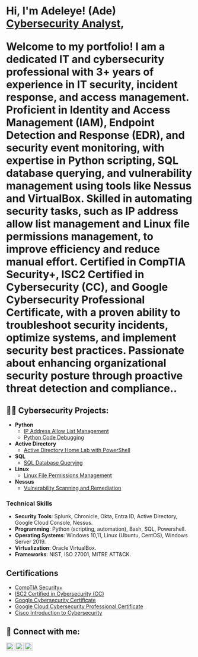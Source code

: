 <h1>Hi, I'm Adeleye! (Ade) <br/><a href="www.linkedin.com/in/adeleyeadekola">Cybersecurity Analyst</a>, 

Welcome to my portfolio! I am a dedicated IT and cybersecurity professional with 3+ years of experience in IT security, incident response, and access management. Proficient in Identity and Access Management (IAM), Endpoint Detection and Response (EDR), and security event monitoring, with expertise in Python scripting, SQL database querying, and vulnerability management using tools like Nessus and VirtualBox. Skilled in automating security tasks, such as IP address allow list management and Linux file permissions management, to improve efficiency and reduce manual effort. Certified in CompTIA Security+, ISC2 Certified in Cybersecurity (CC), and Google Cybersecurity Professional Certificate, with a proven ability to troubleshoot security incidents, optimize systems, and implement security best practices. Passionate about enhancing organizational security posture through proactive threat detection and compliance..

<h2>👨‍💻 Cybersecurity Projects:</h2>

- <b>Python</b>
  - [IP Address Allow List Management](https://github.com/LamesTGM/IP-Address-Allow-List-Management)
  - [Python Code Debugging](https://github.com/LamesTGM/Python-Code-Debugging)
- <b>Active Directory</b>
  - [Active Directory Home Lab with PowerShell](https://github.com/LamesTGM/Active-Directory-Home-Lab-with-PowerShell)
- <b>SQL</b>
  - [SQL Database Querying](https://github.com/LamesTGM/SQL-Database-Querying)
- <b>Linux</b>
  - [Linux File Permissions Management](https://github.com/LamesTGM/Linux-File-Permissions-Managament)
- <b>Nessus</b>
  - [Vulnerability Scanning and Remediation](https://github.com/LamesTGM/Vulnerability-Management)

### Technical Skills
- **Security Tools**: Splunk, Chronicle, Okta, Entra ID, Active Directory, Google Cloud Console, Nessus.
- **Programming**: Python (scripting, automation), Bash, SQL, Powershell.
- **Operating Systems**: Windows 10,11, Linux (Ubuntu, CentOS), Windows Server 2019.
- **Virtualization**: Oracle VirtualBox.
- **Frameworks**: NIST, ISO 27001, MITRE ATT&CK.

<h2>  Certifications</h2>

- [CompTIA Security+](https://www.credly.com/badges/00ecf6a7-591c-4972-8817-62aed171334d/linked_in_profile)
- [ISC2 Certified in Cybersecurity (CC)](https://www.credly.com/badges/39452cf6-715a-48c9-9030-491ba7102378/linked_in_profile)
- [Google Cybersecurity Certificate](https://coursera.org/share/0b5a31b9757e4e994f58b54eddd87c78)
- [Google Cloud Cybersecurity Professional Certificate](https://coursera.org/share/2ee4d06c3a8acf8b4f9538b411433fda)
- [Cisco Introduction to Cybersecurity](https://www.credly.com/badges/385a3e95-979d-4ddc-8a07-ba31e468b129/linked_in_profile)

<h2> 🤳 Connect with me:</h2>

[<img align="left" alt="JoshMadakor | YouTube" width="22px" src="https://cdn.jsdelivr.net/npm/simple-icons@v3/icons/youtube.svg" />][youtube]
[<img align="left" alt="JoshMadakor | LinkedIn" width="22px" src="https://cdn.jsdelivr.net/npm/simple-icons@v3/icons/linkedin.svg" />][linkedin]
[<img align="left" alt="JoshMadakor | Instagram" width="22px" src="https://cdn.jsdelivr.net/npm/simple-icons@v3/icons/instagram.svg" />][instagram]

[youtube]: https://www.youtube.com/@lames_tgm
[instagram]: https://www.instagram.com/lames_tgm/
[linkedin]: https://www.linkedin.com/in/adeleyeadekola/

<!--
**joshmadakor1/joshmadakor1** is a ✨ _special_ ✨ repository because its `README.md` (this file) appears on your GitHub profile.

Here are some ideas to get you started:

- 🔭 I’m currently working on ...
- 🌱 I’m currently learning ...
- 👯 I’m looking to collaborate on ...
- 🤔 I’m looking for help with ...
- 💬 Ask me about ...
- 📫 How to reach me: ...
- 😄 Pronouns: ...
- ⚡ Fun fact: ...
-->


